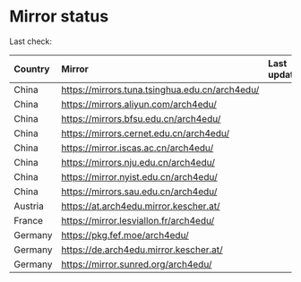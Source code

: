 <script src="./time.js"></script>
# Mirror status
Last check: <script type="text/javascript">localize(1742415943.4022653);</script>

|Country|Mirror|Last update|
|:------|:-----|:----------|
|China|https://mirrors.tuna.tsinghua.edu.cn/arch4edu/|<script type="text/javascript">localize(1742366843);</script>|
|China|https://mirrors.aliyun.com/arch4edu/|<script type="text/javascript">localize(1742366843);</script>|
|China|https://mirrors.bfsu.edu.cn/arch4edu/|<script type="text/javascript">localize(1742366843);</script>|
|China|https://mirrors.cernet.edu.cn/arch4edu/|<script type="text/javascript">localize(1742366843);</script>|
|China|https://mirror.iscas.ac.cn/arch4edu/|<script type="text/javascript">localize(1742409801);</script>|
|China|https://mirrors.nju.edu.cn/arch4edu/|<script type="text/javascript">localize(1742280273);</script>|
|China|https://mirror.nyist.edu.cn/arch4edu/|<script type="text/javascript">localize(1742366843);</script>|
|China|https://mirrors.sau.edu.cn/arch4edu/|<script type="text/javascript">localize(1731653531);</script>|
|Austria|https://at.arch4edu.mirror.kescher.at/|<script type="text/javascript">localize(1742366843);</script>|
|France|https://mirror.lesviallon.fr/arch4edu/|<script type="text/javascript">localize(1742409801);</script>|
|Germany|https://pkg.fef.moe/arch4edu/|<script type="text/javascript">localize(1742366843);</script>|
|Germany|https://de.arch4edu.mirror.kescher.at/|<script type="text/javascript">localize(1742366843);</script>|
|Germany|https://mirror.sunred.org/arch4edu/|<script type="text/javascript">localize(1742366843);</script>|

<script src="./tablefilter/tablefilter.js"></script>
<script src="./table.js"></script>